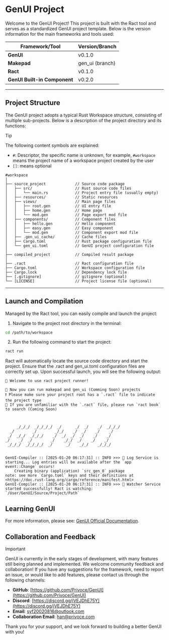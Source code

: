 # GenUI Project

Welcome to the GenUI Project! This project is built with the Ract tool and serves as a standardized GenUI project template. Below is the version information for the main frameworks and tools used:

| Framework/Tool                | Version/Branch        |
|-------------------------------|-----------------------|
| **GenUI**                     | v0.1.0                |
| **Makepad**                   | gen_ui (branch)       |
| **Ract**                      | v0.1.0                |
| **GenUI Built-in Component**  | v0.2.0                |

---

## Project Structure

The GenUI project adopts a typical Rust Workspace structure, consisting of multiple sub-projects. Below is a description of the project directory and its functions:

> [!TIP]
> The following content symbols are explained:
> - `#`: Descriptor, the specific name is unknown, for example, `#workspace` means the project name of a workspace project created by the user
> - `[]`: means optional

```
#workspace
│
├── source_project             // Source code package
│   ├── src/                   // Rust source code files
│   │   └── main.rs            // Project entry file (usually empty)
│   ├── resources/             // Static resources
│   ├── views/                 // Main page files
│   │   ├── root.gen           // UI entry file
│   │   ├── home.gen           // Home page
│   │   └── mod.gen            // Page export mod file
│   ├── components/            // Component files
│   │   ├── hello.gen          // Hello component
│   │   ├── easy.gen           // Easy component
│   │   └── mod.gen            // Component export mod file
│   ├── .gen_ui_cache/         // Cache files
│   ├── Cargo.toml             // Rust package configuration file
│   └── gen_ui.toml            // GenUI project configuration file
│
├── compiled_project           // Compiled result package
│
├── .ract                      // Ract configuration file
├── Cargo.toml                 // Workspace configuration file
├── Cargo.lock                 // Dependency lock file
├── [.gitignore]               // gitignore (optional)
└── [LICENSE]                  // Project license file (optional)
```

---

## Launch and Compilation

Managed by the Ract tool, you can easily compile and launch the project:

1. Navigate to the project root directory in the terminal:
```bash
cd /path/to/workspace
```
2. Run the following command to start the project:
```bash
ract run
```
Ract will automatically locate the source code directory and start the project. Ensure that the .ract and gen_ui.toml configuration files are correctly set up. Upon successful launch, you will see the following output:

```
🥳 Welcome to use ract project runner!

🔸 Now you can run makepad and gen_ui (Comming Soon) projects
❗️ Please make sure your project root has a `.ract` file to indicate the project type
🔸 If you are unfamiliar with the `.ract` file, please run `ract book` to search (Coming Soon)


                                                      
     _/_/_/  _/_/_/_/  _/      _/  _/    _/  _/_/_/   
  _/        _/        _/_/    _/  _/    _/    _/      
 _/  _/_/  _/_/_/    _/  _/  _/  _/    _/    _/       
_/    _/  _/        _/    _/_/  _/    _/    _/        
 _/_/_/  _/_/_/_/  _/      _/    _/_/    _/_/_/       
                                                      

GenUI-Compiler :: [2025-01-20 06:17:31] :: INFO >>> 🔧 Log Service is starting... Log entries will be available after the `app event::Change` occurs!
    Creating binary (application) `src_gen_0` package
note: see more `Cargo.toml` keys and their definitions at <https://doc.rust-lang.org/cargo/reference/manifest.html> 
GenUI-Compiler :: [2025-01-20 06:17:31] :: INFO >>> 🔧 Watcher Service started successfully! Ract is watching: `/User/GenUI/Source/Project/Path`
```
## Learning GenUI
For more information, please see: [GenUI Official Documentation](https://privoce.github.io/GenUI.github.io/).
## Collaboration and Feedback
> [!IMPORTANT]
> GenUI is currently in the early stages of development, with many features still being planned and implemented. We welcome community feedback and collaboration! If you have any suggestions for the framework, need to report an issue, or would like to add features, please contact us through the following channels:

- **GitHub**: [https://github.com/Privoce/GenUI](https://github.com/Privoce/GenUI)
- **Discord**: [https://discord.gg/jVEJDhE75Y](https://discord.gg/jVEJDhE75Y)
- **Email**: [syf20020816@outlook.com](mailto:syf20020816@outlook.com)
- **Collaboration Email**: [han@privoce.com](mailto:han@privoce.com)


Thank you for your support, and we look forward to building a better GenUI with you!
